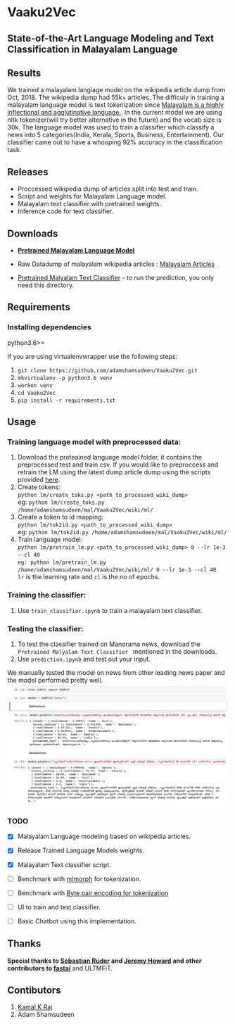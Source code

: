 # Vaaku2Vec
State-of-the-Art Language Modeling and Text Classification in Malayalam Language
---


## Results
We trained a malayalam langiage model on the wikipedia article dump from Oct, 2018. The wikipedia dump had 55k+ articles. The difficuly in training a malayalam language model is text tokenization since [Malayalam is a highly inflectional and agglutinative language.](https://thottingal.in/blog/2017/11/26/towards-a-malayalam-morphology-analyser/). In the current model we are using nltk tokenizer(will try better alternative in the future) and the vocab size is 30k. The language model was used to train a classifier which classify a news into 5 categories(India, Kerala, Sports, Business, Entertainment). Our classifier came out to have a whooping 92% accuracy in the classification task.  


## Releases

- Proccessed wikipedia dump of articles split into test and train.
- Script and weights for Malayalam Language model.
- Malayalam text classifier with pretrained weights.
- Inference code for text classifier.

## Downloads
- [**Pretrained Malayalam Language Model**](https://www.dropbox.com/sh/a9wmsg5cjpzmyg1/AABmyHP-4bLmqrwJSB5-KeU1a?dl=0) 

- Raw Datadump of malayalam wikipedia articles : [Malayalam Articles](https://dumps.wikimedia.org/mlwiki/latest/mlwiki-latest-pages-articles.xml.bz2) 
- [Pretrained Malyalam Text Classifier](https://www.dropbox.com/sh/60j4ps03j5uwz3p/AAAaMehzzsqUmSCiO9Meshc3a?dl=0) - to run the prediction, you only need this directory.

## Requirements

### Installing dependencies
python3.6>=

If you are using virtualenvwrapper use the following steps:
1. `git clone https://github.com/adamshamsudeen/Vaaku2Vec.git`
2. `mkvirtualenv -p python3.6 venv`  
3. `workon venv`
4. `cd Vaaku2Vec`
5. `pip install -r requirements.txt`

## Usage
### Training language model with  preprocessed data:
1. Download the preteained language model folder, it contains the preprocessed test and train csv. If you would like to preproccess and retrain the LM using the latest dump article dump using the scripts provided [here](https://github.com/fastai/fastai/tree/master/courses/dl2/imdb_scripts).
2. Create tokens:  
 `python lm/create_toks.py <path_to_processed_wiki_dump>`  
eg: `python lm/create_toks.py /home/adamshamsudeen/mal/Vaaku2Vec/wiki/ml/`
3. Create a token to id mapping:  
 `python lm/tok2id.py <path_to_processed_wiki_dump>`  
eg: `python lm/tok2id.py /home/adamshamsudeen/mal/Vaaku2Vec/wiki/ml/`
4. Train language model:  
`python lm/pretrain_lm.py <path_to_processed_wiki_dump> 0 --lr 1e-3 --cl 40`  
`eg: python lm/pretrain_lm.py /home/adamshamsudeen/mal/Vaaku2Vec/wiki/ml/ 0 --lr 1e-3 --cl 40`  
`lr` is the learning rate and `cl` is the no of epochs.
 
### Training the classifier:

1. Use `train_classifier.ipynb` to train a malayalam text classifier.

### Testing the classifier:

1. To test the classifier trained on Manorama news, download the `Pretrained Malyalam Text Classifier ` mentioned in the downloads.
2. Use `prediction.ipynb` and test out your input.

We manually tested the model on news from other leading news paper and the model performed pretty well.
![result](img/result.png)




### TODO
- [x] Malayalam Language modeling based on wikipedia articles.
- [x] Release Trained Language Models weights.
- [x] Malayalam Text classifier script.
- [ ] Benchmark with [mlmorph](https://gitlab.com/smc/mlmorph) for tokenization.
- [ ] Benchmark with [Byte pair encoding for tokenization](https://nlp.h-its.org/bpemb/ml/)
- [ ] UI to train and test classifier.
- [ ] Basic Chatbot using this implementation.



## Thanks

**Special thanks to [Sebastian Ruder](https://github.com/sebastianruder/) and [Jeremy Howard](https://github.com/jph00) and other contributors to [fastai](https://github.com/fastai/fastai)** and ULTMFiT. 

## Contibutors

1. [Kamal K Raj](https://github.com/kamalkraj)
2. Adam Shamsudeen
